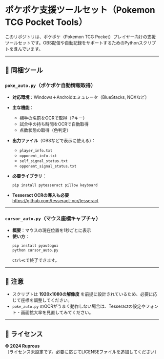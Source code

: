 # ポケポケ支援ツールセット（Pokemon TCG Pocket Tools）

このリポジトリは、ポケポケ（Pokemon TCG Pocket）プレイヤー向けの支援ツールセットです。OBS配信や自動記録をサポートするためのPythonスクリプトを含んでいます。

---

## 📁 同梱ツール

### `poke_auto.py`（ポケポケ自動情報取得）

- **対応環境**：Windows＋Androidエミュレータ（BlueStacks, NOXなど）
- **主な機能**：
  - 相手の名前をOCRで取得（Pキー）
  - 試合中の持ち時間をOCRで自動取得
  - 点数状態の取得（色判定）

- **出力ファイル**（OBSなどで表示に使える）：
  - `player_info.txt`
  - `opponent_info.txt`
  - `self_signal_status.txt`
  - `opponent_signal_status.txt`

- **必要ライブラリ**：
  ```bash
  pip install pytesseract pillow keyboard
  ```

- **Tesseract OCRの導入も必要**  
  https://github.com/tesseract-ocr/tesseract

---

### `cursor_auto.py`（マウス座標キャプチャ）

- **概要**：マウスの現在位置を1秒ごとに表示
- **使い方**：
  ```bash
  pip install pyautogui
  python cursor_auto.py
  ```
  `Ctrl+C`で終了できます。

---

## 🧠 注意

- スクリプトは **1920x1080の解像度** を前提に設計されているため、必要に応じて座標を調整してください。
- `poke_auto.py` のOCRがうまく動作しない場合は、Tesseractの設定やフォント・画面拡大率を見直してみてください。

---

## 📜 ライセンス

**© 2024 Ruprous**  
（ライセンス未設定です。必要に応じてLICENSEファイルを追加してください）
